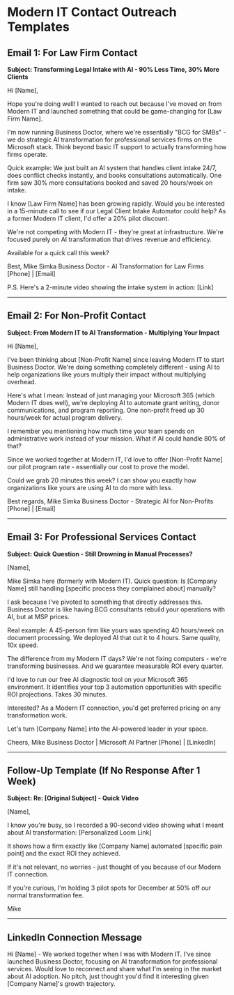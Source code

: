 # Modern IT Contact Outreach Templates

## Email 1: For Law Firm Contact

**Subject: Transforming Legal Intake with AI - 90% Less Time, 30% More Clients**

Hi [Name],

Hope you're doing well! I wanted to reach out because I've moved on from Modern IT and launched something that could be game-changing for [Law Firm Name].

I'm now running Business Doctor, where we're essentially "BCG for SMBs" - we do strategic AI transformation for professional services firms on the Microsoft stack. Think beyond basic IT support to actually transforming how firms operate.

Quick example: We just built an AI system that handles client intake 24/7, does conflict checks instantly, and books consultations automatically. One firm saw 30% more consultations booked and saved 20 hours/week on intake.

I know [Law Firm Name] has been growing rapidly. Would you be interested in a 15-minute call to see if our Legal Client Intake Automator could help? As a former Modern IT client, I'd offer a 20% pilot discount.

We're not competing with Modern IT - they're great at infrastructure. We're focused purely on AI transformation that drives revenue and efficiency.

Available for a quick call this week?

Best,
Mike Simka
Business Doctor - AI Transformation for Law Firms
[Phone] | [Email]

P.S. Here's a 2-minute video showing the intake system in action: [Link]

---

## Email 2: For Non-Profit Contact

**Subject: From Modern IT to AI Transformation - Multiplying Your Impact**

Hi [Name],

I've been thinking about [Non-Profit Name] since leaving Modern IT to start Business Doctor. We're doing something completely different - using AI to help organizations like yours multiply their impact without multiplying overhead.

Here's what I mean: Instead of just managing your Microsoft 365 (which Modern IT does well), we're deploying AI to automate grant writing, donor communications, and program reporting. One non-profit freed up 30 hours/week for actual program delivery.

I remember you mentioning how much time your team spends on administrative work instead of your mission. What if AI could handle 80% of that?

Since we worked together at Modern IT, I'd love to offer [Non-Profit Name] our pilot program rate - essentially our cost to prove the model.

Could we grab 20 minutes this week? I can show you exactly how organizations like yours are using AI to do more with less.

Best regards,
Mike Simka
Business Doctor - Strategic AI for Non-Profits
[Phone] | [Email]

---

## Email 3: For Professional Services Contact

**Subject: Quick Question - Still Drowning in Manual Processes?**

[Name],

Mike Simka here (formerly with Modern IT). Quick question: Is [Company Name] still handling [specific process they complained about] manually?

I ask because I've pivoted to something that directly addresses this. Business Doctor is like having BCG consultants rebuild your operations with AI, but at MSP prices.

Real example: A 45-person firm like yours was spending 40 hours/week on document processing. We deployed AI that cut it to 4 hours. Same quality, 10x speed.

The difference from my Modern IT days? We're not fixing computers - we're transforming businesses. And we guarantee measurable ROI every quarter.

I'd love to run our free AI diagnostic tool on your Microsoft 365 environment. It identifies your top 3 automation opportunities with specific ROI projections. Takes 30 minutes.

Interested? As a Modern IT connection, you'd get preferred pricing on any transformation work.

Let's turn [Company Name] into the AI-powered leader in your space.

Cheers,
Mike
Business Doctor | Microsoft AI Partner
[Phone] | [LinkedIn]

---

## Follow-Up Template (If No Response After 1 Week)

**Subject: Re: [Original Subject] - Quick Video**

[Name],

I know you're busy, so I recorded a 90-second video showing what I meant about AI transformation: [Personalized Loom Link]

It shows how a firm exactly like [Company Name] automated [specific pain point] and the exact ROI they achieved.

If it's not relevant, no worries - just thought of you because of our Modern IT connection.

If you're curious, I'm holding 3 pilot spots for December at 50% off our normal transformation fee.

Mike

---

## LinkedIn Connection Message

Hi [Name] - We worked together when I was with Modern IT. I've since launched Business Doctor, focusing on AI transformation for professional services. Would love to reconnect and share what I'm seeing in the market about AI adoption. No pitch, just thought you'd find it interesting given [Company Name]'s growth trajectory.